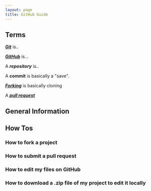 ```yaml
---
layout: page
title: GitHub Guide
---
```


## Terms

***[Git](http://git-scm.com/)*** is..

***[GitHub](https://github.com/)*** is...

A ***repository*** is..

A **commit** is basically a "save".

***[Forking](https://help.github.com/articles/fork-a-repo/)*** is basically cloning

A ***[pull request](https://help.github.com/articles/using-pull-requests/)***


## General Information


## How Tos

### How to fork a project

### How to submit a pull request

### How to edit my files on GitHub

### How to download a .zip file of my project to edit it locally
